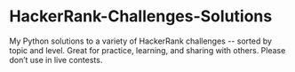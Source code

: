 # HackerRank-Challenges-Solutions
My Python solutions to a variety of HackerRank challenges -- sorted by topic and level. Great for practice, learning, and sharing with others. Please don’t use in live contests.
